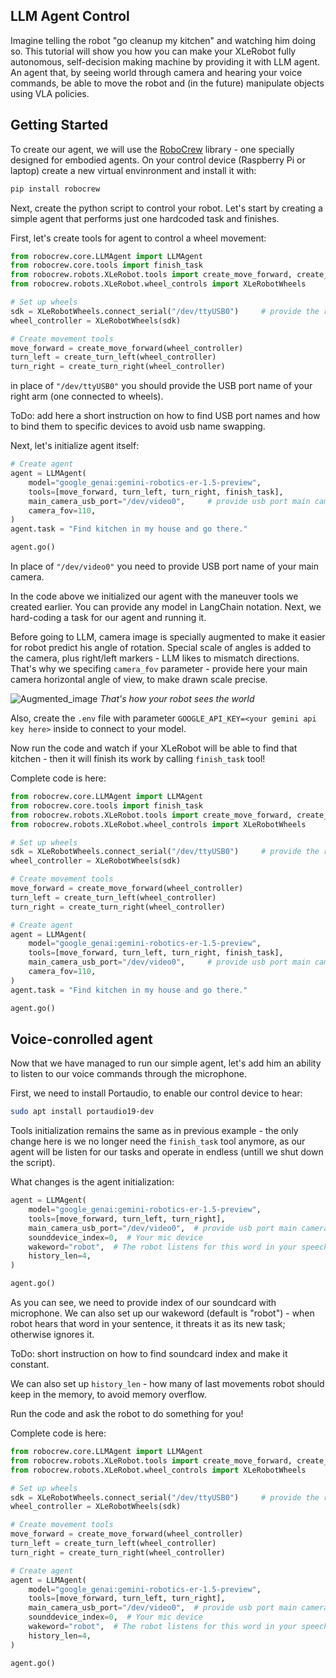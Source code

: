 ## LLM Agent Control

Imagine telling the robot "go cleanup my kitchen" and watching him doing so. This tutorial will show you how you can make your XLeRobot fully autonomous, self-decision making machine by providing it with LLM agent. An agent that, by seeing world through camera and hearing your voice commands, be able to move the robot and (in the future) manipulate objects using VLA policies.

## Getting Started

To create our agent, we will use the [RoboCrew](https://github.com/Grigorij-Dudnik/RoboCrew) library - one specially designed for embodied agents. On your control device (Raspberry Pi or laptop) create a new virtual envinronment and install it with:

```bash
pip install robocrew
```

Next, create the python script to control your robot. Let's start by creating a simple agent that performs just one hardcoded task and finishes. 

First, let's create tools for agent to control a wheel movement:

```python
from robocrew.core.LLMAgent import LLMAgent
from robocrew.core.tools import finish_task
from robocrew.robots.XLeRobot.tools import create_move_forward, create_turn_left, create_turn_right
from robocrew.robots.XLeRobot.wheel_controls import XLeRobotWheels

# Set up wheels
sdk = XLeRobotWheels.connect_serial("/dev/ttyUSB0")     # provide the right arm usb port - the arm connected to wheels
wheel_controller = XLeRobotWheels(sdk)

# Create movement tools
move_forward = create_move_forward(wheel_controller)
turn_left = create_turn_left(wheel_controller)
turn_right = create_turn_right(wheel_controller)
```

in place of `"/dev/ttyUSB0"` you should provide the USB port name of your right arm (one connected to wheels).

ToDo: add here a short instruction on how to find USB port names and how to bind them to specific devices to avoid usb name swapping.

Next, let's initialize agent itself:

```python
# Create agent
agent = LLMAgent(
    model="google_genai:gemini-robotics-er-1.5-preview",
    tools=[move_forward, turn_left, turn_right, finish_task],
    main_camera_usb_port="/dev/video0",     # provide usb port main camera connected to
    camera_fov=110,
)
agent.task = "Find kitchen in my house and go there."

agent.go()
```

In place of `"/dev/video0"` you need to provide USB port name of your main camera.

In the code above we initialized our agent with the maneuver tools we created earlier. You can provide any model in LangChain notation. Next, we hard-coding a task for our agent and running it.

Before going to LLM, camera image is specially augmented to make it easier for robot predict his angle of rotation. Special scale of angles is added to the camera, plus right/left markers - LLM likes to mismatch directions. That's why we specifing `camera_fov` parameter - provide here your main camera horizontal angle of view, to make drawn scale precise.

![Augmented_image](https://github.com/user-attachments/assets/31f063b9-2463-4ba5-b5da-311f16788576)
*That's how your robot sees the world*

Also, create the `.env` file with parameter `GOOGLE_API_KEY=<your gemini api key here>` inside to connect to your model.

Now run the code and watch if your XLeRobot will be able to find that kitchen - then it will finish its work by calling `finish_task` tool!

Complete code is here:

```python
from robocrew.core.LLMAgent import LLMAgent
from robocrew.core.tools import finish_task
from robocrew.robots.XLeRobot.tools import create_move_forward, create_turn_left, create_turn_right
from robocrew.robots.XLeRobot.wheel_controls import XLeRobotWheels

# Set up wheels
sdk = XLeRobotWheels.connect_serial("/dev/ttyUSB0")     # provide the right arm usb port - the arm connected to wheels
wheel_controller = XLeRobotWheels(sdk)

# Create movement tools
move_forward = create_move_forward(wheel_controller)
turn_left = create_turn_left(wheel_controller)
turn_right = create_turn_right(wheel_controller)

# Create agent
agent = LLMAgent(
    model="google_genai:gemini-robotics-er-1.5-preview",
    tools=[move_forward, turn_left, turn_right, finish_task],
    main_camera_usb_port="/dev/video0",     # provide usb port main camera connected to
    camera_fov=110,
)
agent.task = "Find kitchen in my house and go there."

agent.go() 
```

## Voice-conrolled agent

Now that we have managed to run our simple agent, let's add him an ability to listen to our voice commands through the microphone.

First, we need to install Portaudio, to enable our control device to hear:

```bash
sudo apt install portaudio19-dev
```

Tools initialization remains the same as in previous example - the only change here is we no longer need the `finish_task` tool anymore, as our agent will be listen for our tasks and operate in endless (untill we shut down the script).

What changes is the agent initialization:

```python
agent = LLMAgent(
    model="google_genai:gemini-robotics-er-1.5-preview",
    tools=[move_forward, turn_left, turn_right],
    main_camera_usb_port="/dev/video0",  # provide usb port main camera connected to
    sounddevice_index=0,  # Your mic device
    wakeword="robot",  # The robot listens for this word in your speech
    history_len=4,
)

agent.go()
```

As you can see, we need to provide index of our soundcard with microphone. We can also set up our wakeword (default is "robot") - when robot hears that word in your sentence, it threats it as its new task; otherwise ignores it.

ToDo: short instruction on how to find soundcard index and make it constant.

We can also set up `history_len` - how many of last movements robot should keep in the memory, to avoid memory overflow.

Run the code and ask the robot to do something for you!

Complete code is here:

```python
from robocrew.core.LLMAgent import LLMAgent
from robocrew.robots.XLeRobot.tools import create_move_forward, create_turn_left, create_turn_right
from robocrew.robots.XLeRobot.wheel_controls import XLeRobotWheels

# Set up wheels
sdk = XLeRobotWheels.connect_serial("/dev/ttyUSB0")     # provide the right arm usb port - the arm connected to wheels
wheel_controller = XLeRobotWheels(sdk)

# Create movement tools
move_forward = create_move_forward(wheel_controller)
turn_left = create_turn_left(wheel_controller)
turn_right = create_turn_right(wheel_controller)

# Create agent
agent = LLMAgent(
    model="google_genai:gemini-robotics-er-1.5-preview",
    tools=[move_forward, turn_left, turn_right],
    main_camera_usb_port="/dev/video0",  # provide usb port main camera connected to
    sounddevice_index=0,  # Your mic device
    wakeword="robot",  # The robot listens for this word in your speech
    history_len=4,
)

agent.go() 
```